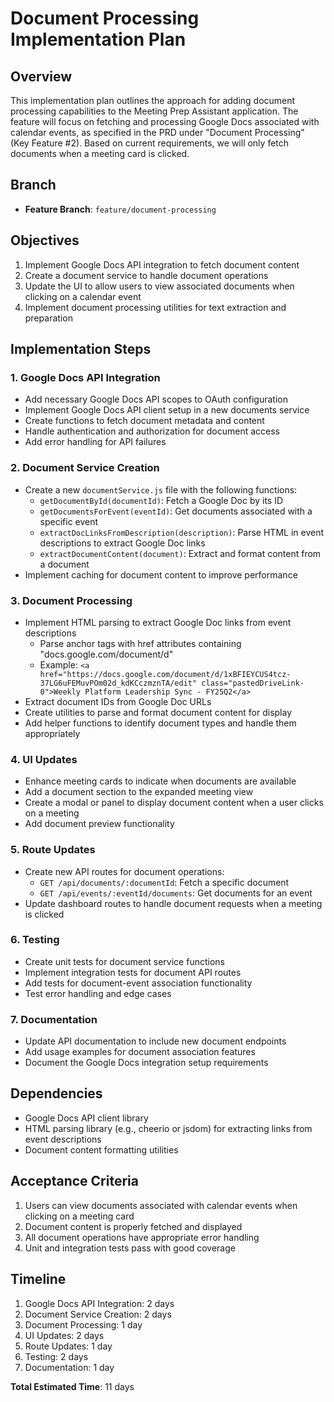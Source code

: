 # Document Processing Implementation Plan

## Overview
This implementation plan outlines the approach for adding document processing capabilities to the Meeting Prep Assistant application. The feature will focus on fetching and processing Google Docs associated with calendar events, as specified in the PRD under "Document Processing" (Key Feature #2). Based on current requirements, we will only fetch documents when a meeting card is clicked.

## Branch
- **Feature Branch**: `feature/document-processing`

## Objectives
1. Implement Google Docs API integration to fetch document content
2. Create a document service to handle document operations
3. Update the UI to allow users to view associated documents when clicking on a calendar event
4. Implement document processing utilities for text extraction and preparation

## Implementation Steps

### 1. Google Docs API Integration
- Add necessary Google Docs API scopes to OAuth configuration
- Implement Google Docs API client setup in a new documents service
- Create functions to fetch document metadata and content
- Handle authentication and authorization for document access
- Add error handling for API failures

### 2. Document Service Creation
- Create a new `documentService.js` file with the following functions:
  - `getDocumentById(documentId)`: Fetch a Google Doc by its ID
  - `getDocumentsForEvent(eventId)`: Get documents associated with a specific event
  - `extractDocLinksFromDescription(description)`: Parse HTML in event descriptions to extract Google Doc links
  - `extractDocumentContent(document)`: Extract and format content from a document
- Implement caching for document content to improve performance

### 3. Document Processing
- Implement HTML parsing to extract Google Doc links from event descriptions
  - Parse anchor tags with href attributes containing "docs.google.com/document/d"
  - Example: `<a href="https://docs.google.com/document/d/1xBFIEYCUS4tcz-37LG6uFEMuvPOm02d_kdKCczmznTA/edit" class="pastedDriveLink-0">Weekly Platform Leadership Sync - FY25Q2</a>`
- Extract document IDs from Google Doc URLs
- Create utilities to parse and format document content for display
- Add helper functions to identify document types and handle them appropriately

### 4. UI Updates
- Enhance meeting cards to indicate when documents are available
- Add a document section to the expanded meeting view
- Create a modal or panel to display document content when a user clicks on a meeting
- Add document preview functionality

### 5. Route Updates
- Create new API routes for document operations:
  - `GET /api/documents/:documentId`: Fetch a specific document
  - `GET /api/events/:eventId/documents`: Get documents for an event
- Update dashboard routes to handle document requests when a meeting is clicked

### 6. Testing
- Create unit tests for document service functions
- Implement integration tests for document API routes
- Add tests for document-event association functionality
- Test error handling and edge cases

### 7. Documentation
- Update API documentation to include new document endpoints
- Add usage examples for document association features
- Document the Google Docs integration setup requirements

## Dependencies
- Google Docs API client library
- HTML parsing library (e.g., cheerio or jsdom) for extracting links from event descriptions
- Document content formatting utilities

## Acceptance Criteria
1. Users can view documents associated with calendar events when clicking on a meeting card
2. Document content is properly fetched and displayed
3. All document operations have appropriate error handling
4. Unit and integration tests pass with good coverage

## Timeline
1. Google Docs API Integration: 2 days
2. Document Service Creation: 2 days
3. Document Processing: 1 day
4. UI Updates: 2 days
5. Route Updates: 1 day
6. Testing: 2 days
7. Documentation: 1 day

**Total Estimated Time**: 11 days
